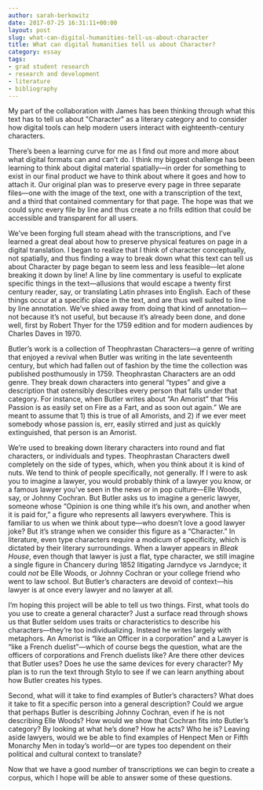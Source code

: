 ```yaml
---
author: sarah-berkowitz
date: 2017-07-25 16:31:11+00:00
layout: post
slug: what-can-digital-humanities-tell-us-about-character
title: What can digital humanities tell us about Character?
category: essay
tags:
- grad student research
- research and development
- literature
- bibliography
---
```


My part of the collaboration with James has been thinking through what this text has to tell us about "Character" as a literary category and to consider how digital tools can help modern users interact with eighteenth-century characters.

There’s been a learning curve for me as I find out more and more about what digital formats can and can’t do. I think my biggest challenge has been learning to think about digital material spatially&mdash;in order for something to exist in our final product we have to think about where it goes and how to attach it. Our original plan was to preserve every page in three separate files&mdash;one with the image of the text, one with a transcription of the text, and a third that contained commentary for that page. The hope was that we could sync every file by line and thus create a no frills edition that could be accessible and transparent for all users.

We’ve been forging full steam ahead with the transcriptions, and I’ve learned a great deal about how to preserve physical features on page in a digital translation. I began to realize that I think of character conceptually, not spatially, and thus finding a way to break down what this text can tell us about Character by page began to seem less and less feasible&mdash;let alone breaking it down by line! A line by line commentary is useful to explicate specific things in the text&mdash;allusions that would escape a twenty first century reader, say, or translating Latin phrases into English. Each of these things occur at a specific place in the text, and are thus well suited to line by line annotation. We’ve shied away from doing that kind of annotation&mdash;not because it’s not useful, but because it’s already been done, and done well, first by Robert Thyer for the 1759 edition and for modern audiences by Charles Daves in 1970.

Butler’s work is a collection of Theophrastan Characters&mdash;a genre of writing that enjoyed a revival when Butler was writing in the late seventeenth century, but which had fallen out of fashion by the time the collection was published posthumously in 1759. Theophrastan Characters are an odd genre. They break down characters into general “types” and give a description that ostensibly describes every person that falls under that category. For instance, when Butler writes about “An Amorist” that “His Passion is as easily set on Fire as a Fart, and as soon out again.” We are meant to assume that 1) this is true of all Amorists, and 2) if we ever meet somebody whose passion is, err, easily stirred and just as quickly extinguished, that person is an Amorist.

We’re used to breaking down literary characters into round and flat characters, or individuals and types. Theophrastan Characters dwell completely on the side of types, which, when you think about it is kind of nuts. We tend to think of people specifically, not generally. If I were to ask you to imagine a lawyer, you would probably think of a lawyer you know, or a famous lawyer you’ve seen in the news or in pop culture&mdash;Elle Woods, say, or Johnny Cochran. But Butler asks us to imagine a generic lawyer, someone whose “Opinion is one thing while it’s his own, and another when it is paid for,” a figure who represents all lawyers everywhere. This is familiar to us when we think about type&mdash;who doesn’t love a good lawyer joke? But it’s strange when we consider this figure as a “Character.” In literature, even type characters require a modicum of specificity, which is dictated by their literary surroundings. When a lawyer appears in _Bleak House_, even though that lawyer is just a flat, type character, we still imagine a single figure in Chancery during 1852 litigating Jarndyce vs Jarndyce; it could _not_ be Elle Woods, or Johnny Cochran or your college friend who went to law school. But Butler’s characters are devoid of context&mdash;his lawyer is at once every lawyer and no lawyer at all.

I’m hoping this project will be able to tell us two things. First, what tools do you use to create a general character? Just a surface read through shows us that Butler seldom uses traits or characteristics to describe his characters&mdash;they’re too individualizing. Instead he writes largely with metaphors. An Amorist is “like an Officer in a corporation” and a Lawyer is “like a French duelist”&mdash;which of course begs the question, what are the officers of corporations and French duelists like? Are there other devices that Butler uses? Does he use the same devices for every character? My plan is to run the text through Stylo to see if we can learn anything about how Butler creates his types.

Second, what will it take to find examples of Butler’s characters? What does it take to fit a specific person into a general description? Could we argue that perhaps Butler is describing Johnny Cochran, even if he is not describing Elle Woods? How would we show that Cochran fits into Butler’s category? By looking at what he’s done? How he acts? Who he is? Leaving aside lawyers, would we be able to find examples of Henpect Men or Fifth Monarchy Men in today’s world&mdash;or are types too dependent on their political and cultural context to translate?

Now that we have a good number of transcriptions we can begin to create a corpus, which I hope will be able to answer some of these questions.
